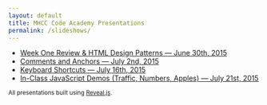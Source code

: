 ```yaml
---
layout: default
title: MHCC Code Academy Presentations
permalink: /slideshows/
---
```


- [Week One Review & HTML Design Patterns — June 30th, 2015](/presentations/html-design-patterns-june-30/)
- [Comments and Anchors — July 2nd, 2015](/presentations/comments-and-anchors-july-2/)
- [Keyboard Shortcuts — July 16th, 2015](/presentations/keyboard-shortcuts-july-16/)
- [In-Class JavaScript Demos (Traffic, Numbers, Apples) — July 21st, 2015](/demos/javascript-july-21-2015/)

<small>All presentations built using <a href='https://github.com/hakimel/reveal.js/'>Reveal.js</a>.</small>